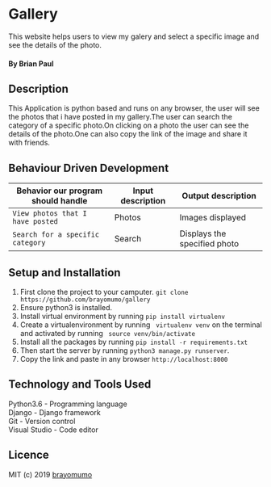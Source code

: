 # Gallery
This website helps users to view my galery and select a specific image and see the details of the photo.
#### By **Brian Paul** 

## Description

This Application is python based and runs on any browser, the user will see the photos that i have posted in my gallery.The user can search the category of a specific photo.On clicking on a photo the user can see the details of the photo.One can also copy the  link of the  image and share it with friends.

## Behaviour Driven Development

| Behavior our program should handle | Input description |  Output description
| --- | --- | --- |
| `View photos that I have posted` | Photos | Images displayed
| `Search for a specific category` |Search |  Displays the specified photo





## Setup and Installation
1. First clone the project to your camputer. ```git clone https://github.com/brayomumo/gallery```
2. Ensure python3 is installed.
3. Install virtual environment by running ```pip install virtualenv```
4. Create a virtualenvironment by running ``` virtualenv venv``` on the terminal and activated by running ``` source venv/bin/activate``` 
5. Install all the packages by running ```pip install -r requirements.txt```
6. Then start the server by running ```python3 manage.py runserver```.
7. Copy the link and paste in any browser ```http://localhost:8000```




## Technology and Tools Used

 Python3.6 - Programming language<br>
 Django - Django framework<br>
 Git - Version control<br>
 Visual Studio - Code editor<br>



## Licence
 MIT (c) 2019 [brayomumo](https://github.com/brayomumo)